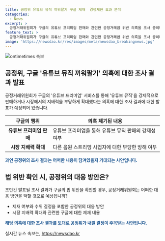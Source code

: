 ```yaml
---
title: 공정위 유튜브 뮤직 끼워팔기 구글 제재  경쟁제한 효과 분석
categories:
  - News
excerpt: >
  공정거래위원회가 구글의 유튜브 프리미엄 판매와 관련한 공정거래법 위반 의혹을 조사 중이다. 구글은 유튜브 프리미엄을 통해 유튜브 뮤직을 끼워판매하며 시장 지배력을 부당하게 확대했다는 주장이다. 소비자의 선택권을 제한하고, 다른 사업자의 활동을 방해하는 등의 행위로 보고되었다. 공정위는 조만간 제재 여부를 결정할 것으로 예상되며, 구글이 법 위반을 확인하면 엄중한 조치를 취할 것이라 밝혔다.
feature_text: >
  공정거래위원회가 구글의 유튜브 프리미엄 판매와 관련한 공정거래법 위반 의혹을 조사 중이다. 구글은 유튜브 프리미엄을 통해 유튜브 뮤직을 끼워판매하며 시장 지배력을 부당하게 확대했다는 주장이다. 소비자의 선택권을 제한하고, 다른 사업자의 활동을 방해하는 등의 행위로 보고되었다. 공정위는 조만간 제재 여부를 결정할 것으로 예상되며, 구글이 법 위반을 확인하면 엄중한 조치를 취할 것이라 밝혔다.
image: 'https://newsdao.kr/res/images/meta/newsdao_breakingnews.jpg'
---
```


<p><img src="https://newsdao.kr/res/images/meta/newsdao_breakingnews.jpg" alt="ontimetimes 속보" /></p>

<h2 data-ke-size="size26">공정위, 구글 '유튜브 뮤직 끼워팔기' 의혹에 대한 조사 결과 발표</h2>

<p data-ke-size="size16">공정거래위원회가 구글의 '유튜브 프리미엄' 서비스를 통해 '유튜브 뮤직'을 강제적으로 판매하거나 시장에서의 지배력을 부당하게 확대했다는 의혹에 대한 조사 결과에 대한 발표가 예정되어 있습니다.</p>

<table>
    <thead>
        <tr>
            <th>구글의 행위</th>
            <th>의혹 제기된 내용</th>
        </tr>
    </thead>
    <tbody>
        <tr>
            <td style="text-align: center; height: 17px;"><b>유튜브 프리미엄 판매</b></td>
            <td>유튜브 프리미엄을 통해 유튜브 뮤직 판매의 강제성 여부</td>
        </tr>
        <tr>
            <td style="text-align: center; height: 17px;"><b>시장 지배력 확대</b></td>
            <td>다른 음원 스트리밍 사업자에 대한 부당한 방해 여부</td>
        </tr>
    </tbody>
</table>

<p><b><span style="color: #1a5490;">과연 공정위의 조사 결과는 어떠한 내용이 담겨있을지 기대되는 사안입니다.</span></b></p>

<h2 data-ke-size="size26">법 위반 확인 시, 공정위의 대응 방안은?</h2>

<p data-ke-size="size16">조만간 발표될 조사 결과가 구글의 법 위반을 확인할 경우, 공정거래위원회는 어떠한 대응 방안을 택할 것으로 예상됩니까?</p>

<ul>
    <li>제재 여부와 수위 결정을 포함한 공정위의 대응 방안</li>
    <li>시장 지배력 확대와 관련한 구글에 대한 제재 내용</li>
</ul>

<p><b><span style="color: #1a5490;">해당 의혹에 대한 조사 결과를 토대로 공정위가 내릴 결정이 주목받는 사안입니다.</span></b></p>
실시간 뉴스 속보는, <a href="https://newsdao.kr" rel="dofollow">https://newsdao.kr</a>


